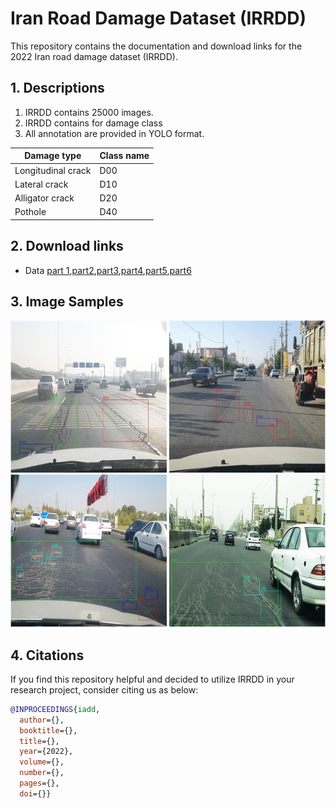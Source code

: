 # Iran Road Damage Dataset (IRRDD)
This repository contains the documentation and download links for the 2022 Iran road damage dataset (IRRDD). 
## 1. Descriptions 
  1. IRRDD contains 25000 images.
  2. IRRDD contains for damage class
  3. All annotation are provided in YOLO format.
  
  | Damage type  | Class name |
  | ------------- | ------------- |
  | Longitudinal crack | D00  |
  | Lateral crack  | D10  |
  | Alligator crack  | D20  |
  | Pothole  | D40  |

## 2. Download links

- Data [part 1](https://drive.google.com/file/d/1iAPvA5wiieF0Gdbeu2VqdghHZclsetu8/view?usp=sharing),[part2](https://drive.google.com/file/d/1fA2wEJql_YrxgN0J8NCNmWLjFHgCYfYT/view?usp=sharing),[part3](https://drive.google.com/file/d/1PM9VPtDvmsviTg-9LJ2opcWBYwDKavv8/view?usp=sharing),[part4](https://drive.google.com/file/d/1OX0N0RXIGwEsjA9fObZh7k96eP17Mj_3/view?usp=sharing),[part5](https://drive.google.com/file/d/1FiV-Q_cK4ANcUBoJt__DKQcph7CRxIQP/view?usp=sharing),[part6](https://drive.google.com/file/d/15x3cCPgZCHL_aOaFGAY4Zkcrx0EjS8_1/view?usp=sharing)

## 3. Image Samples

<p align="center"><img src="Samples/sample_Images.jpg"></p>

## 4. Citations
If you find this repository helpful and decided to utilize IRRDD in your research project, consider citing us as below:
```bibtex
@INPROCEEDINGS{iadd,
  author={},
  booktitle={}, 
  title={}, 
  year={2022},
  volume={},
  number={},
  pages={},
  doi={}}
```
